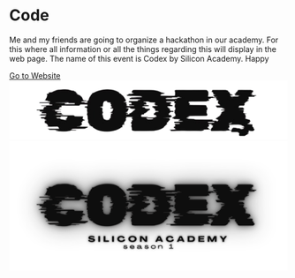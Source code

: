 
# Code
Me and my friends are going to organize a hackathon in our academy. For this where all information or all the things regarding this will display in the web page. The name of this event is Codex by Silicon Academy. Happy 

[Go to Website](https://thekarancode0.github.io/Code/)
![logo](codexLogo.png)
![logo](codex.png)